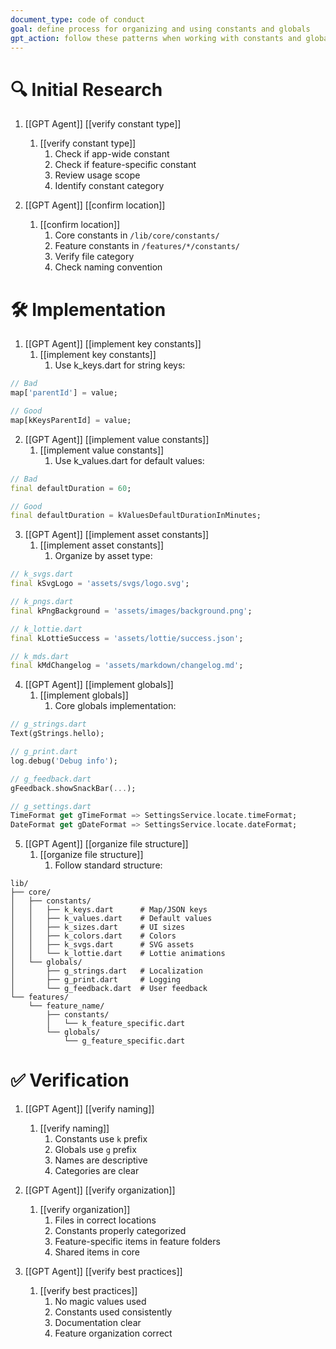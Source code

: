 ```yaml
---
document_type: code of conduct
goal: define process for organizing and using constants and globals
gpt_action: follow these patterns when working with constants and globals
---
```


# 🔍 Initial Research

1. [[GPT Agent]] [[verify constant type]]
   1. [[verify constant type]]
      1. Check if app-wide constant
      2. Check if feature-specific constant
      3. Review usage scope
      4. Identify constant category

2. [[GPT Agent]] [[confirm location]]
   1. [[confirm location]]
      1. Core constants in `/lib/core/constants/`
      2. Feature constants in `/features/*/constants/`
      3. Verify file category
      4. Check naming convention

# 🛠️ Implementation

1. [[GPT Agent]] [[implement key constants]]
   1. [[implement key constants]]
      1. Use k_keys.dart for string keys:
```dart
// Bad
map['parentId'] = value;

// Good
map[kKeysParentId] = value;
```

2. [[GPT Agent]] [[implement value constants]]
   1. [[implement value constants]]
      1. Use k_values.dart for default values:
```dart
// Bad
final defaultDuration = 60;

// Good
final defaultDuration = kValuesDefaultDurationInMinutes;
```

3. [[GPT Agent]] [[implement asset constants]]
   1. [[implement asset constants]]
      1. Organize by asset type:
```dart
// k_svgs.dart
final kSvgLogo = 'assets/svgs/logo.svg';

// k_pngs.dart
final kPngBackground = 'assets/images/background.png';

// k_lottie.dart
final kLottieSuccess = 'assets/lottie/success.json';

// k_mds.dart
final kMdChangelog = 'assets/markdown/changelog.md';
```

4. [[GPT Agent]] [[implement globals]]
   1. [[implement globals]]
      1. Core globals implementation:
```dart
// g_strings.dart
Text(gStrings.hello);

// g_print.dart
log.debug('Debug info');

// g_feedback.dart
gFeedback.showSnackBar(...);

// g_settings.dart
TimeFormat get gTimeFormat => SettingsService.locate.timeFormat;
DateFormat get gDateFormat => SettingsService.locate.dateFormat;
```

5. [[GPT Agent]] [[organize file structure]]
   1. [[organize file structure]]
      1. Follow standard structure:
```
lib/
├── core/
│   ├── constants/
│   │   ├── k_keys.dart      # Map/JSON keys
│   │   ├── k_values.dart    # Default values
│   │   ├── k_sizes.dart     # UI sizes
│   │   ├── k_colors.dart    # Colors
│   │   ├── k_svgs.dart      # SVG assets
│   │   └── k_lottie.dart    # Lottie animations
│   └── globals/
│       ├── g_strings.dart   # Localization
│       ├── g_print.dart     # Logging
│       └── g_feedback.dart  # User feedback
└── features/
    └── feature_name/
        ├── constants/
        │   └── k_feature_specific.dart
        └── globals/
            └── g_feature_specific.dart
```

# ✅ Verification

1. [[GPT Agent]] [[verify naming]]
   1. [[verify naming]]
      1. Constants use `k` prefix
      2. Globals use `g` prefix
      3. Names are descriptive
      4. Categories are clear

2. [[GPT Agent]] [[verify organization]]
   1. [[verify organization]]
      1. Files in correct locations
      2. Constants properly categorized
      3. Feature-specific items in feature folders
      4. Shared items in core

3. [[GPT Agent]] [[verify best practices]]
   1. [[verify best practices]]
      1. No magic values used
      2. Constants used consistently
      3. Documentation clear
      4. Feature organization correct 
